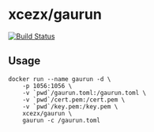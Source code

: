 # xcezx/gaurun

[![Build Status](https://travis-ci.org/xcezx/docker-gaurun.svg?branch=master)](https://travis-ci.org/xcezx/docker-gaurun)

## Usage

```
docker run --name gaurun -d \
    -p 1056:1056 \
    -v `pwd`/gaurun.toml:/gaurun.toml \
    -v `pwd`/cert.pem:/cert.pem \
    -v `pwd`/key.pem:/key.pem \
    xcezx/gaurun \
    gaurun -c /gaurun.toml
```
